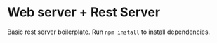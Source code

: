 # Web server + Rest Server

Basic rest server boilerplate.
Run `npm install` to install dependencies.
